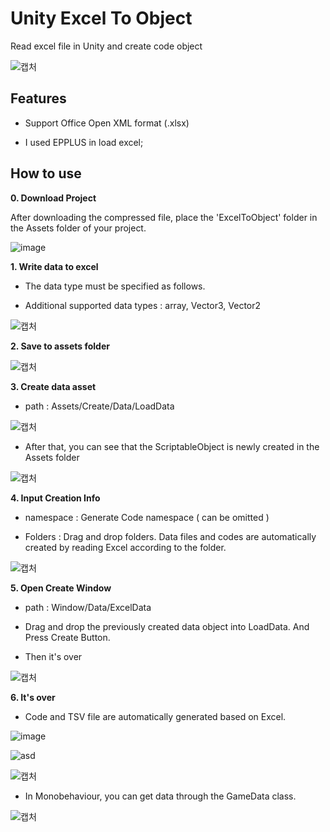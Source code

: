 Unity Excel To Object
=======
Read excel file in Unity and create code object

![캡처](https://user-images.githubusercontent.com/32008212/120331760-12b72500-c329-11eb-8357-c55dd0a9b1ba.PNG)

Features
-------------
- Support Office Open XML format (.xlsx)

- I used EPPLUS in load excel;

How to use
-------------

**0. Download Project**

After downloading the compressed file, place the 'ExcelToObject' folder in the Assets folder of your project.

![image](https://user-images.githubusercontent.com/32008212/120430214-a0d6ee00-c3b1-11eb-9651-792c1cb65e6f.png)

**1. Write data to excel**

- The data type must be specified as follows.

- Additional supported data types : array, Vector3, Vector2

![캡처](https://user-images.githubusercontent.com/32008212/120332492-c3bdbf80-c329-11eb-9ea0-3fb7422a30e2.PNG)

**2. Save to assets folder**

![캡처](https://user-images.githubusercontent.com/32008212/120333778-fe742780-c32a-11eb-84c3-9a6aebce304a.PNG)

**3. Create data asset**

- path : Assets/Create/Data/LoadData

![캡처](https://user-images.githubusercontent.com/32008212/120342600-e7393800-c332-11eb-954b-eb284384bccd.PNG)

- After that, you can see that the ScriptableObject is newly created in the Assets folder

![캡처](https://user-images.githubusercontent.com/32008212/120343157-70e90580-c333-11eb-94bd-1af57b433edd.PNG)

**4. Input Creation Info**

- namespace : Generate Code namespace ( can be omitted )

- Folders : Drag and drop folders. Data files and codes are automatically created by reading Excel according to the folder.

![캡처](https://user-images.githubusercontent.com/32008212/120343735-ec4ab700-c333-11eb-9447-b43cfffba6e0.PNG)

**5. Open Create Window**

- path : Window/Data/ExcelData

- Drag and drop the previously created data object into LoadData. And Press Create Button.

- Then it's over

![캡처](https://user-images.githubusercontent.com/32008212/120345275-4a2bce80-c335-11eb-8a9e-15fb5efe66c7.jpg)

**6. It's over**

- Code and TSV file are automatically generated based on Excel.

![image](https://user-images.githubusercontent.com/32008212/120346065-fff71d00-c335-11eb-8d1e-1ef7884add38.png)

![asd](https://user-images.githubusercontent.com/32008212/120346478-5e240000-c336-11eb-8f68-f3ebba7e29b6.PNG)

![캡처](https://user-images.githubusercontent.com/32008212/120346496-611ef080-c336-11eb-8478-ee4d5bbaa94e.PNG)

- In Monobehaviour, you can get data through the GameData class.

![캡처](https://user-images.githubusercontent.com/32008212/120346954-d1c60d00-c336-11eb-9040-27454baef06a.PNG)

